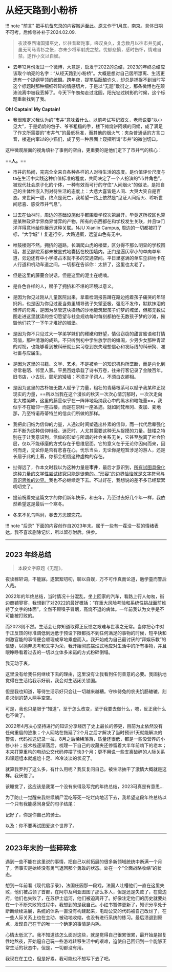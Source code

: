# 从经天路到小粉桥


!!! note "前言"
    把手机备忘录的内容搬运至此。原文作于1月底，南京。具体日期不可考。后修修补补于2024.02.09.


> 夜读泰西诸国猎巫史，忆往昔蹉跎事，嗟叹良久，复念数月以往市井见闻，虽无司马青衫之怅，亦未少将军射虎之愁。忧郁悲愤，感时伤怀，情难自禁。遂作小文以自娱。
 
- 去年12月份发过一个微博，大意是，启发于2022的总结，2023的年终总结应该取个响亮的名字：“从经天路到小粉桥”。大概是想对自己居所漂离、生活更迭有一个提纲挈领的统摄。跨年夜，提笔后酝酿许久，却总是捕捉不到当时写这个标题时那种细细碎碎的情感切片，于是以“无题”敷衍之，那条微博也在颠沛流离中被我丢掉了。今天下午匆匆走过北园，阳光钻过树影的时候，这个标题重新找到了我。

**Oh! Captain! My Captain!**


- 我很难定义我认为的”市井“意味着什么。以前考试写记叙文，老师说要“以小见大”，于是奶奶的包子、爷爷粗糙的手，楼下摊烧饼阿姨的问候，成了满足了作文所需要的”市井气“的最低标准，而其他的烟火气：夹杂普通话的方言口音，楼道内窜过的小猫们，成了另一种层面上窥探所谓“市井”的微创切口。

这种微观层面的视角填补了事例的空白，更重要的是他们定下了市井气的核心：

==**人。**==

- 市井的热闹，完完全全来自各种各样的人对待生活的态度。是价值评价尺度与ta在生活中实践这种价值标准的程度，共同决定了一个人扮演的“市井角色”。被现代社会原子化的个体，一种有效而可行的守住“人间烟火”的做法，是把自己的主体性嵌入到对待生活的态度上：大悲大喜皆是人间、大哭大笑自是百态。来世间一趟，终点是死亡，我希望一路上依然是“见证人间烟火、聆听世间悲喜、感受市井气息“。

- 过去在仙林时，周边的基础设施似乎都围着学校次第展开。毕竟这所校区也算是某种政界学界商界博弈的产物，所有的东西都在和学校发生关联，并且ta们洋洋得意地给你展示这种关联。NJU Xianlin Campus, 周边的一切都被打了标，“大学城”！复道行空，大路通衢，远望山色有无中。

- 唯鼓楼则不然。拥挤的道路，长满爬山虎的楼壁，区分得不那么明显的学校围墙，甚至鄙院系都未被显式地囊括在校围墙内。正门是逼仄窄小的单向单车道，旁边还有中小学挤占本就不多的交通空间。平日里塞满的单车歪斜地卡在人行道和机动车道之间。一切都在告诉你：太挤了，这里也太老了。

- 但是这里的藤蔓会说话，但是这里的泥土在呢喃。

- 是各色各样的人，赋予了拥挤和不堪的环境以意义。

- 是因为你见过刚从儿童医院出来，拿着检测报告蹲在路边抱着孩子痛哭的年轻妈妈，也是因为你见过麦当劳里辅导孩子失望至极，强忍不发作，默默抹泪的憔悴的母亲，是因为尽管这块操场的沙地能筑起孩子们梦的城堡，但那无数试图走进这里就读的空切愿望与社会规劝每时每刻都拍在无数孩子梦的沙滩，摧毁他们花了一下午才堆好的城堡。

- 是因为你不只见过大一学弟学妹们的稚嫩和野望，情侣窃窃的甜言蜜语和打情骂俏，那种清澈的成熟，不只听到初中学生放学后的嬉闹，少男少女那种青涩的对视，也能够看到被科研就业实习卷到丧失理想信心和发际线的科研狗、准社畜与应届生。

- 是因为这里的书籍、文学、艺术，不是被单一的知识机构所垄断，而是内化到寻常巷陌、邻里人家。平民百姓承载了诗书万卷，往来行客记录了金陵百年。旧书店，小古玩，颓圮的矮墙：不须才子词人，不须白衣卿相。

- 是因为这里的古朴被无数人赋予了力量，粗壮的青藤根系可以赋予我某种正视现实的力量，==所以当我在这个漫长的秋天一次次心情沉郁时，一次次走向北大楼凝眸，这里的藤蔓似乎在一阵阵地吸纳我心中的黑水和暗能量==，我似乎不在瞻仰一座古楼，而是在崇拜一座圣迹。就如同梵蒂冈、麦加、麦地那，乃至特诺奇蒂特兰的信众们所做的那样。

- 我把此归结为信仰的力量，人通过时间塑造出朴素的信仰，而一代代后辈强化并不断为这种信仰辩经。迷茫时、人尤其需要这种无从捉摸的力量。鼓楼之特别在于让我意识到，信仰的形塑与所谓的社会关系无关，它甚至脱离了社会阶层，仅以不能琢磨的方式存在于思维层面。它的意义在于无论你因何而来，因何而走，无论你是否有悲喜在心，忧乐当头，无论你是短暂涉足的游人，还是长居于此的土著，你都会相信这种虚构的存在。

- 扯得远了，作本文时我以为这种力量是**市井**，最后才意识到，<u>所有试图具像化这种力量的文学性尝试终究只能是徒劳的。“形容”的边界恰恰就是文字符号与意识思维的边界。</u>我也不必继续走下去。不过好在，我想说的差不多已经絮絮叨叨完了。

- 提前祝看完这篇文字的你们新年快乐，和去年，乃至过去好几个年一样，我依然希望这是最后一个寒冬。

- 冬来不见鸟鸣涧，春去方思蝶恋花。



!!! note "后录"
    下面的内容创作自2023年末。属于一些有一茬没一茬的情绪表达。我不喜欢删除记忆，所以留存附后。供参。


------------


## 2023 年终总结

> 本段文字原题《无题》。

夜读稼轩词，不能寐。遂絮絮叨叨，聊以自娱，万不可作真而论道，勉学童而警后人哉。

2022年的年终总结，当时情况十分混乱，坐上回家的汽车，看路上行人匆匆，街边商铺寥寥，我想到了对2022的最好概括：“在重大风险考验和系统性挑战面前维持了文字的体面”。全然不顾嗓子冒烟，高烧不退的病体。一年前我认为文字是不可能被打败的。

而2023则不然。生活会让你知道取得正反馈之艰难与世事之无常。当你把心中对于正反馈的标准调低到远低于预设下限都找不到任何满足的事物的时候，短平快和刺激官能的事情便会顺理成章地乘虚而入。我开始成为自己最讨厌的“拜娱乐教”的信徒，以抛弃思考和文字为荣，我开始彻底摆烂式地应对生活中的所有事物，并且眼睁睁看着过去的一切以立体多米诺的方式粉碎倒塌。


我无动于衷。

这里没有给我任何继续下去的理由，这里没有让我看到任何善意的必要。我固执地觉得在生活给我示好前，我会对生活闭关锁国。

但是我也知道，等待生活示好只会让一切越来越糟。守株待兔的农夫饥肠辘辘，刻舟求剑的楚人两手空空。

可是，我也只是限于“知道“，至于怎么改变，至于我要去做什么，嗯，反正我什么也不做了。

2022年4月决心坚持进行的知识分享经历了史上最长的停更，目前为止依然没有任何重启的迹象；个人网站在拖延了2个月之后才解决了当时预计1天就能解决的警告，代码推送记录一拉，8月之后稀稀落落，质量还很低，都是一些没营养的小修小补；技术栈逐渐落后，梳理一下自己的收藏夹还停留着大半年前啃下的老本；本来打算重构的电动公交代码停摆了快3个月；更不用说一些支离破碎的人际关系和课题组本就尴尬十足、冷冷淡淡的状况了。

就算我罗列了这么多，有什么用呢？我反复问自己。被生活抽干了激情大概就是这样。我厌倦了。

该睡觉了，这应该是我第一个没有来得及写完的年终总结，2023可真是有意思…

为了防止一觉醒来我继续躺尸混吃等死一坨烂肉地活下去，我希望这段年终总结以一个只有我能感同身受的句子结尾：

记好了，你是你自己的骑士。

以及：你不要再试图爱这个世界了。

-------------------


## 2023年末的一些碎碎念

遇到一些不能在这里说的事情，把自己以前拓展的很多新领域统统中断满一个月了，但事实是始终没有勇气返回那个勇敢的状态。处在一个“全面战略收缩”的状态。

想到一年前看《现代启示录》，法国庄园那一段戏，法国人吐槽他们一直在这里失败，他们被占领了首都，在阿尔及利亚图图了那么多人，但是还是失败了，在奠边府，他们也失败了，在苏伊士运河，他们被迫离开了。好像注定他们的历史就要处在一个不断失败的过程中。我想到的是我自己。小红书暂停更新了，知识分享处于断断续续进展，系统的体系一直没有构建起来，电动公交的代码被自己改烂了，在一些人际关系上也在主动、被动地收缩，也没有进行系统的练习。最后溃退到原点，发现自己在干的唯一一个确定的事情是内耗。

心情太低沉了。我不知道该怎么面对这些，就是觉得自己很累很累，最开始是报复性地熬夜，开始逼自己玩一些游戏转移生活中的艰难，迫使自己回归到一个能够正常生活的状态中，但是，一切都没有用。

我现在在工位，但是好累。我可能也不想写下去了吧。


----------

